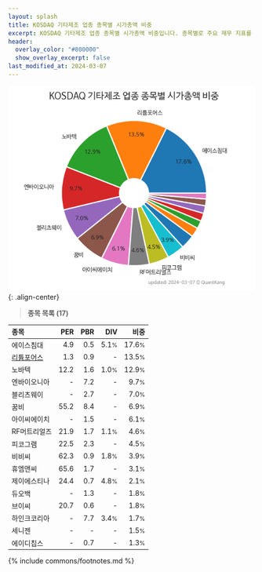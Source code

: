 ```yaml
---
layout: splash
title: KOSDAQ 기타제조 업종 종목별 시가총액 비중
excerpt: KOSDAQ 기타제조 업종 종목별 시가총액 비중입니다. 종목별로 주요 재무 지표를 함께 표시합니다.
header:
  overlay_color: "#800000"
  show_overlay_excerpt: false
last_modified_at: 2024-03-07
---
```



![KOSDAQ 기타제조 업종 종목별 시가총액 비중](/stats/sector/images/kosdaq_업종_기타제조_종목.png){: .align-center}


> **종목 목록 (17)**<a id="list"></a>

| **종목** | **PER** | **PBR** | **DIV** | **비중** |
| :------- | ------: | ------: | ------: | -------: |
| 에이스침대 | 4.9 | 0.5 | 5.1<small>%</small> | 17.6<small>%</small> |
| [리튬포어스](/073570/) | 1.3 | 0.9 | - | 13.5<small>%</small> |
| 노바텍 | 12.2 | 1.6 | 1.0<small>%</small> | 12.9<small>%</small> |
| 엔바이오니아 | - | 7.2 | - | 9.7<small>%</small> |
| 블리츠웨이 | - | 2.7 | - | 7.0<small>%</small> |
| 꿈비 | 55.2 | 8.4 | - | 6.9<small>%</small> |
| 아이씨에이치 | - | 1.5 | - | 6.1<small>%</small> |
| RF머트리얼즈 | 21.9 | 1.7 | 1.1<small>%</small> | 4.6<small>%</small> |
| 피코그램 | 22.5 | 2.3 | - | 4.5<small>%</small> |
| 비비씨 | 62.3 | 0.9 | 1.8<small>%</small> | 3.9<small>%</small> |
| 휴엠앤씨 | 65.6 | 1.7 | - | 3.1<small>%</small> |
| 제이에스티나 | 24.4 | 0.7 | 4.8<small>%</small> | 2.1<small>%</small> |
| 듀오백 | - | 1.3 | - | 1.8<small>%</small> |
| 브이씨 | 20.7 | 0.6 | - | 1.8<small>%</small> |
| 하인크코리아 | - | 7.7 | 3.4<small>%</small> | 1.7<small>%</small> |
| 세니젠 | - | - | - | 1.5<small>%</small> |
| 에이디칩스 | - | 0.7 | - | 1.3<small>%</small> |

{% include commons/footnotes.md %}